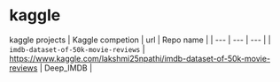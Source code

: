 # kaggle
kaggle projects
| Kaggle competion | url | Repo name |
| --- | --- | --- |
| `imdb-dataset-of-50k-movie-reviews` | https://www.kaggle.com/lakshmi25npathi/imdb-dataset-of-50k-movie-reviews | Deep_IMDB |
